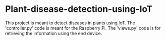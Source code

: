 # Plant-disease-detection-using-IoT
This project is meant to detect diseases in plants using IoT.
The 'controller.py' code is meant for the Raspberry Pi.
The 'views.py' code is for retrieving the information using the end device.
